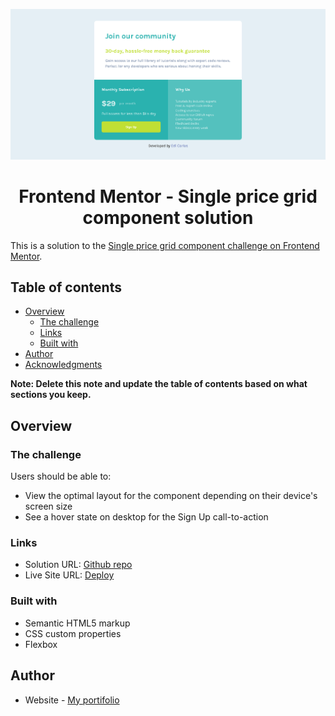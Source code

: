 ![](./design/desktop-done.png)

<h1 align="center"> Frontend Mentor - Single price grid component solution</h1>

This is a solution to the [Single price grid component challenge on Frontend Mentor](https://www.frontendmentor.io/challenges/single-price-grid-component-5ce41129d0ff452fec5abbbc). 

## Table of contents

- [Overview](#overview)
  - [The challenge](#the-challenge)
  - [Links](#links)
  - [Built with](#built-with)
- [Author](#author)
- [Acknowledgments](#acknowledgments)

**Note: Delete this note and update the table of contents based on what sections you keep.**

## Overview

### The challenge

Users should be able to:

- View the optimal layout for the component depending on their device's screen size
- See a hover state on desktop for the Sign Up call-to-action

### Links

- Solution URL: [Github repo](https://github.com/ediCarlosSilva/single-price-grid-component)
- Live Site URL: [Deploy](https://single-price-grid-component-pi-two.vercel.app/)

### Built with

- Semantic HTML5 markup
- CSS custom properties
- Flexbox

## Author

- Website - [My portifolio](https://edicarlossilva.github.io)

